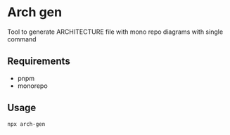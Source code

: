 # Arch gen

Tool to generate ARCHITECTURE file with mono repo diagrams with single command

## Requirements

- pnpm
- monorepo

## Usage

```bash
npx arch-gen
```
